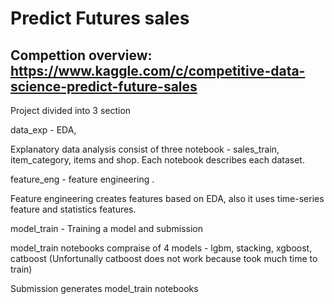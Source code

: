 # Predict Futures sales
 
 ## Compettion overview: https://www.kaggle.com/c/competitive-data-science-predict-future-sales
 
 Project divided into 3 section 
 
 data_exp - EDA, 
 
 Explanatory data analysis consist of three notebook - sales_train, item_category, items and shop. Each notebook describes each dataset. 
 
 feature_eng - feature engineering . 
 
 Feature engineering creates features based on EDA, also it uses time-series feature and statistics features.
 
 model_train - Training a model and submission
 
 model_train notebooks compraise of 4 models - lgbm, stacking, xgboost, catboost (Unfortunally catboost does not work because took much time to train)
 
 Submission generates model_train notebooks
